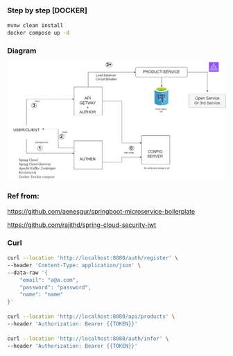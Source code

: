 ### Step by step [DOCKER]
```bash
mvnw clean install
docker compose up -d
```


### Diagram
<img src="micro.drawio.png">

### Ref from:
https://github.com/aenesgur/springboot-microservice-boilerplate

https://github.com/rajithd/spring-cloud-security-jwt

### Curl
```bash
curl --location 'http://localhost:8080/auth/register' \
--header 'Content-Type: application/json' \
--data-raw '{
    "email": "a@a.com",
    "password": "password",
    "name": "name"
}'

curl --location 'http://localhost:8080/api/products' \
--header 'Authorization: Bearer {{TOKEN}}'

curl --location 'http://localhost:8080/auth/infor' \
--header 'Authorization: Bearer {{TOKEN}}'

```